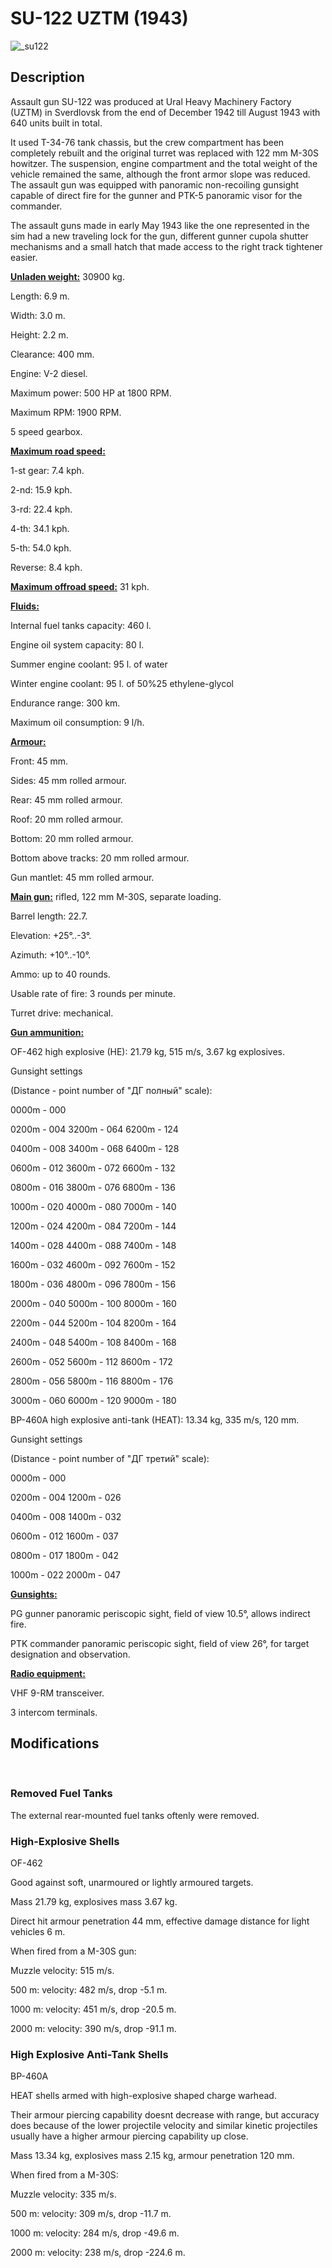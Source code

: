 # SU-122 UZTM (1943)  
  
![_su122](../images/_su122.png)  
  
## Description  
  
Assault gun SU-122 was produced at Ural Heavy Machinery Factory (UZTM) in Sverdlovsk from the end of December 1942 till August 1943 with 640 units built in total.   
  
It used Т-34-76 tank chassis, but the crew compartment has been completely rebuilt and the original turret was replaced with 122 mm M-30S howitzer. The suspension, engine compartment and the total weight of the vehicle remained the same, although the front armor slope was reduced. The assault gun was equipped with panoramic non-recoiling gunsight capable of direct fire for the gunner and PTK-5 panoramic visor for the commander.  
  
The assault guns made in early May 1943 like the one represented in the sim had a new traveling lock for the gun, different gunner cupola shutter mechanisms and a small hatch that made access to the right track tightener easier.  
  
<b><u>Unladen weight:</u></b> 30900 kg.  
Length: 6.9 m.  
Width: 3.0 m.  
Height: 2.2 m.  
Clearance: 400 mm.  
  
Engine: V-2 diesel.  
Maximum power: 500 HP at 1800 RPM.  
Maximum RPM: 1900 RPM.  
5 speed gearbox.  
  
<b><u>Maximum road speed:</u></b>  
1-st gear: 7.4 kph.  
2-nd: 15.9 kph.  
3-rd: 22.4 kph.  
4-th: 34.1 kph.  
5-th: 54.0 kph.  
Reverse: 8.4 kph.  
  
<b><u>Maximum offroad speed:</u></b> 31 kph.  
  
<b><u>Fluids:</u></b>  
Internal fuel tanks capacity: 460 l.  
Engine oil system capacity: 80 l.  
Summer engine coolant: 95 l. of water  
Winter engine coolant: 95 l. of 50%25 ethylene-glycol  
Endurance range: 300 km.  
Maximum oil consumption: 9 l/h.  
  
<b><u>Armour:</u></b>  
Front: 45 mm.  
Sides: 45 mm rolled armour.  
Rear: 45 mm rolled armour.  
Roof: 20 mm rolled armour.  
Bottom: 20 mm rolled armour.  
Bottom above tracks: 20 mm rolled armour.  
Gun mantlet: 45 mm rolled armour.  
  
<b><u>Main gun:</u></b> rifled, 122 mm M-30S, separate loading.  
Barrel length: 22.7.  
Elevation: +25°..-3°.  
Azimuth: +10°..-10°.  
Ammo: up to 40 rounds.  
Usable rate of fire: 3 rounds per minute.  
Turret drive: mechanical.  
  
<b><u>Gun ammunition:</u></b>   
  
OF-462 high explosive (HE): 21.79 kg, 515 m/s, 3.67 kg explosives.  
Gunsight settings  
(Distance - point number of "ДГ полный" scale):  
0000m - 000  
0200m - 004    3200m - 064    6200m - 124  
0400m - 008    3400m - 068    6400m - 128  
0600m - 012    3600m - 072    6600m - 132  
0800m - 016    3800m - 076    6800m - 136  
1000m - 020    4000m - 080    7000m - 140  
  
1200m - 024    4200m - 084    7200m - 144  
1400m - 028    4400m - 088    7400m - 148  
1600m - 032    4600m - 092    7600m - 152  
1800m - 036    4800m - 096    7800m - 156  
2000m - 040    5000m - 100    8000m - 160  
  
2200m - 044    5200m - 104    8200m - 164  
2400m - 048    5400m - 108    8400m - 168  
2600m - 052    5600m - 112    8600m - 172  
2800m - 056    5800m - 116    8800m - 176  
3000m - 060    6000m - 120    9000m - 180  
  
BP-460A high explosive anti-tank (HEAT): 13.34 kg, 335 m/s, 120 mm.  
Gunsight settings  
(Distance - point number of "ДГ третий" scale):  
0000m - 000  
0200m - 004    1200m - 026  
0400m - 008    1400m - 032  
0600m - 012    1600m - 037  
0800m - 017    1800m - 042  
1000m - 022    2000m - 047  
  
<b><u>Gunsights:</u></b>  
PG gunner panoramic periscopic sight, field of view 10.5°, allows indirect fire.  
PTK commander panoramic periscopic sight, field of view 26°, for target designation and observation.  
  
<b><u>Radio equipment:</u></b>  
VHF 9-RM transceiver.  
3 intercom terminals.  
  
  
## Modifications  
﻿  
  
### Removed Fuel Tanks  
  
The external rear-mounted fuel tanks oftenly were removed.﻿  
  
### High-Explosive Shells  
  
OF-462  
  
Good against soft, unarmoured or lightly armoured targets.  
  
Mass 21.79 kg, explosives mass 3.67 kg.  
Direct hit armour penetration 44 mm, effective damage distance for light vehicles 6 m.  
  
When fired from a M-30S gun:  
Muzzle velocity: 515 m/s.  
500 m: velocity: 482 m/s, drop -5.1 m.  
1000 m: velocity: 451 m/s, drop -20.5 m.  
2000 m: velocity: 390 m/s, drop -91.1 m.﻿  
  
### High Explosive Anti-Tank Shells  
  
BP-460A  
  
HEAT shells armed with high-explosive shaped charge warhead.  
  
Their armour piercing capability doesnt decrease with range, but accuracy does because of the lower projectile velocity and similar kinetic projectiles usually have a higher armour piercing capability up close.  
  
Mass 13.34 kg, explosives mass 2.15 kg, armour penetration 120 mm.  
  
When fired from a M-30S:  
Muzzle velocity: 335 m/s.  
500 m: velocity: 309 m/s, drop -11.7 m.  
1000 m: velocity: 284 m/s, drop -49.6 m.  
2000 m: velocity: 238 m/s, drop -224.6 m.  
